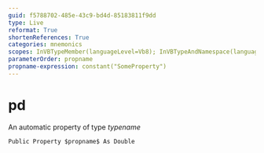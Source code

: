 ```yaml
---
guid: f5788702-485e-43c9-bd4d-85183811f9dd
type: Live
reformat: True
shortenReferences: True
categories: mnemonics
scopes: InVBTypeMember(languageLevel=Vb8); InVBTypeAndNamespace(languageLevel=Vb8)
parameterOrder: propname
propname-expression: constant("SomeProperty")
---
```


# pd

An automatic property of type $typename$

```
Public Property $propname$ As Double
```
